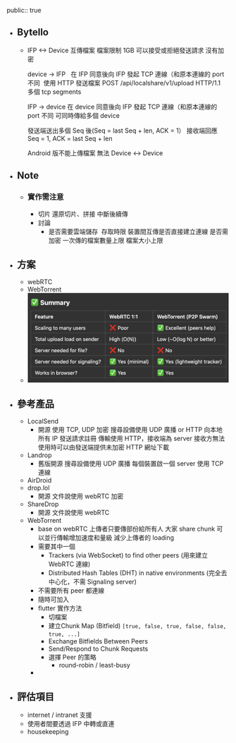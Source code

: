 public:: true

- ## Bytello
	- IFP <-> Device 互傳檔案
	  檔案限制 1GB
	  可以接受或拒絕發送請求
	  沒有加密
	  
	  device -> IFP  	在 IFP 同意後向 IFP 發起 TCP 連線（和原本連線的 port 不同 	使用 HTTP 發送檔案 POST /api/localshare/v1/upload HTTP/1.1  	多個 tcp segments
	  
	  IFP -> device
	  	在 device 同意後向 IFP 發起 TCP 連線（和原本連線的 port 不同
	  	可同時傳給多個 device
	  
	  發送端送出多個 Seq 後(Seq = last Seq + len, ACK = 1）
	  接收端回應 Seq = 1, ACK = last Seq + len
	  
	  Android 版不能上傳檔案
	  無法 Device <-> Device
- ## Note
	- ### 實作需注意
		- 切片
		  還原切片、拼接
		  中斷後續傳
		- 討論
			- 是否需要雲端儲存 	存取時限
			  裝置間互傳是否直接建立連線
			  是否需加密
			  一次傳的檔案數量上限
			  檔案大小上限
- ## 方案
	- webRTC
	- WebTorrent
	- ![image.png](../assets/image_1743577154099_0.png)
- ## 參考產品
	- LocalSend
		- 開源
		  使用 TCP, UDP
		  加密
		  搜尋設備使用 UDP 廣播 or HTTP 向本地所有 IP 發送請求註冊
		  傳輸使用 HTTP，接收端為 server
		  接收方無法使用時可以由發送端提供未加密 HTTP 網址下載
	- Landrop
		- 舊版開源
		  搜尋設備使用 UDP 廣播
		  每個裝置啟一個 server 使用 TCP 連線
	- AirDroid
	- drop.lol
		- 開源
		  文件說使用 webRTC
		  加密
	- ShareDrop
		- 開源
		  文件說使用 webRTC
	- WebTorrent
		- base on webRTC
		  上傳者只要傳部份給所有人
		  大家 share chunk
		  可以並行傳輸增加速度和量級
		  減少上傳者的 loading
		- 需要其中一個
			- Trackers (via WebSocket) to find other peers (用來建立 WebRTC 連線)
			- Distributed Hash Tables (DHT) in native environments (完全去中心化，不需 Signaling server)
		- 不需要所有 peer 都連線
		- 隨時可加入
		- flutter 實作方法
			- 切檔案
			- 建立Chunk Map (Bitfield)
			  `[true, false, true, false, false, true, ...]`
			- Exchange Bitfields Between Peers
			- Send/Respond to Chunk Requests
			- 選擇 Peer 的策略
				- round-robin / least-busy
		-
- ## 評估項目
	- internet / intranet 支援
	- 使用者間要透過 IFP 中轉或直連
	- housekeeping